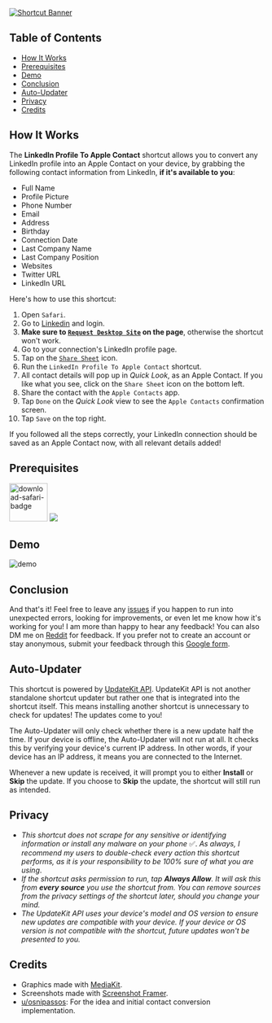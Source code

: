 [![Shortcut Banner](https://i.imgur.com/xPYKbJo.png)](https://www.icloud.com/shortcuts/ab8fac4428af4634bd64b247004c5ae9)

## Table of Contents

- [How It Works](#how-it-works)
- [Prerequisites](#prerequisites)
- [Demo](#demo)
- [Conclusion](#conclusion)
- [Auto-Updater](#auto-updater)
- [Privacy](#privacy)
- [Credits](#credits)


## How It Works

The **LinkedIn Profile To Apple Contact** shortcut allows you to convert any LinkedIn profile into an Apple Contact on your device, by grabbing the following contact information from LinkedIn, **if it's available to you**:

- Full Name
- Profile Picture
- Phone Number
- Email
- Address
- Birthday
- Connection Date
- Last Company Name
- Last Company Position
- Websites
- Twitter URL
- LinkedIn URL

Here's how to use this shortcut:

1. Open `Safari`.
2. Go to [Linkedin](https://www.linkedin.com/) and login.
3. **Make sure to [`Request Desktop Site`](https://media.idownloadblog.com/wp-content/uploads/2015/09/Safari-Request-Desktop-Site-iPhone-updated.jpg) on the page**, otherwise the shortcut won't work.
4. Go to your connection's LinkedIn profile page.
5. Tap on the [`Share Sheet`](https://i.imgur.com/KDyO3ny.png) icon.
6. Run the `LinkedIn Profile To Apple Contact` shortcut.
7. All contact details will pop up in *Quick Look*, as an Apple Contact. If you like what you see, click on the `Share Sheet` icon on the bottom left.
8. Share the contact with the `Apple Contacts` app.
9. Tap `Done` on the *Quick Look* view to see the `Apple Contacts` confirmation screen.
10. Tap `Save` on the top right.

If you followed all the steps correctly, your LinkedIn connection should be saved as an Apple Contact now, with all relevant details added!


## Prerequisites

<img src="https://i.imgur.com/vmIJPX1.png" alt="download-safari-badge" height="75"/>
<img src="https://i.imgur.com/fnRKF3O.png"/>



##  Demo

![demo](https://i.imgur.com/yz9KhlY.png)


## Conclusion

And that's it! Feel free to leave any [issues](https://github.com/MrJeevs/Shortcuts/issues/new/choose) if you happen to run into unexpected errors, looking for improvements, or even let me know how it's working for you! I am more than happy to hear any feedback! You can also DM me on [Reddit](https://www.reddit.com/user/MisterJeevs) for feedback. If you prefer not to create an account or stay anonymous, submit your feedback through this [Google form](https://forms.gle/Amsoh4cFA8mJq1ue7).


## Auto-Updater

This shortcut is powered by [UpdateKit API](https://www.mikebeas.com/updatekit-api/v1). UpdateKit API is not another standalone shortcut updater but rather one that is integrated into the shortcut itself. This means installing another shortcut is unnecessary to check for updates! The updates come to you!

The Auto-Updater will only check whether there is a new update half the time. If your device is offline, the Auto-Updater will not run at all. It checks this by verifying your device's current IP address. In other words, if your device has an IP address, it means you are connected to the Internet.

Whenever a new update is received, it will prompt you to either **Install** or **Skip** the update. If you choose to **Skip** the update, the shortcut will still run as intended.


## Privacy

- *This shortcut does not scrape for any sensitive or identifying information or install any malware on your phone* ✅. *As always, I recommend my users to double-check every action this shortcut performs, as it is your responsibility to be 100% sure of what you are using*.
- *If the shortcut asks permission to run, tap **Always Allow**. It will ask this from **every source** you use the shortcut from. You can remove sources from the privacy settings of the shortcut later, should you change your mind.*
- *The UpdateKit API uses your device's model and OS version to ensure new updates are compatible with your device. If your device or OS version is not compatible with the shortcut, future updates won't be presented to you.*


## Credits

-  Graphics made with [MediaKit](https://routinehub.co/shortcut/1911).
- Screenshots made with [Screenshot Framer](https://routinehub.co/shortcut/8067/).
- [u/osnipassos](https://www.reddit.com/user/osnipassos/): For the idea and initial contact conversion implementation.
